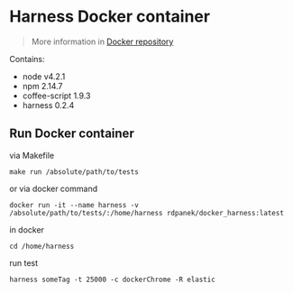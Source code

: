 # Harness Docker container
> More information in [Docker repository](https://hub.docker.com/r/rdpanek/docker_harness/)

Contains:
- node v4.2.1
- npm 2.14.7
- coffee-script 1.9.3
- harness 0.2.4

## Run Docker container
via Makefile
```
make run /absolute/path/to/tests
```

or via docker command
```
docker run -it --name harness -v /absolute/path/to/tests/:/home/harness rdpanek/docker_harness:latest
```

in docker
```
cd /home/harness
```

run test
```
harness someTag -t 25000 -c dockerChrome -R elastic
```
